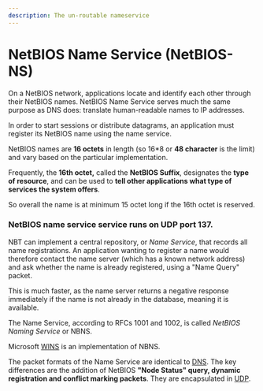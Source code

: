 ```yaml
---
description: The un-routable nameservice
---
```


# NetBIOS Name Service (NetBIOS-NS)

On a NetBIOS network, applications locate and identify each other through their NetBIOS names. NetBIOS Name Service serves much the same purpose as DNS does: translate human-readable names to IP addresses.

In order to start sessions or distribute datagrams, an application must register its NetBIOS name using the name service.&#x20;

NetBIOS names are **16 octets** in length (so 16\*8 or **48 character** is the limit) and vary based on the particular implementation.&#x20;

Frequently, the **16th octet,** called the **NetBIOS Suffix**, designates the **type of resource**, and can be used to **tell other applications what type of services the system offers**.

So overall the name is at minimum 15 octet long if the 16th octet is reserved.

### **NetBIOS name service service runs on UDP port 137.**

NBT can implement a central repository, or _Name Service_, that records all name registrations. An application wanting to register a name would therefore contact the name server (which has a known network address) and ask whether the name is already registered, using a "Name Query" packet.&#x20;

This is much faster, as the name server returns a negative response immediately if the name is not already in the database, meaning it is available.&#x20;

The Name Service, according to RFCs 1001 and 1002, is called _NetBIOS Naming Service_ or NBNS.&#x20;

Microsoft [WINS](https://en.wikipedia.org/wiki/Windows\_Internet\_Name\_Service) is an implementation of NBNS.

The packet formats of the Name Service are identical to [DNS](https://en.wikipedia.org/wiki/Domain\_Name\_System). The key differences are the addition of NetBIOS **"Node Status" query, dynamic registration and conflict marking packets**. They are encapsulated in [UDP](https://en.wikipedia.org/wiki/User\_Datagram\_Protocol).&#x20;
